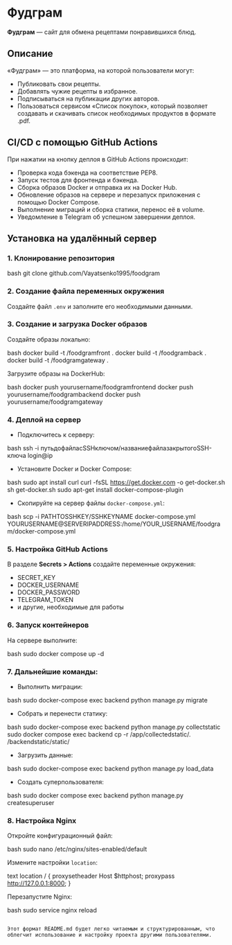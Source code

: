 # Фудграм

**Фудграм** — сайт для обмена рецептами понравившихся блюд.

## Описание

«Фудграм» — это платформа, на которой пользователи могут:

- Публиковать свои рецепты.
- Добавлять чужие рецепты в избранное.
- Подписываться на публикации других авторов.
- Пользоваться сервисом «Список покупок», который позволяет создавать и скачивать список необходимых продуктов в формате .pdf.

## CI/CD с помощью GitHub Actions

При нажатии на кнопку деплоя в GitHub Actions происходит:

- Проверка кода бэкенда на соответствие PEP8.
- Запуск тестов для фронтенда и бэкенда.
- Сборка образов Docker и отправка их на Docker Hub.
- Обновление образов на сервере и перезапуск приложения с помощью Docker Compose.
- Выполнение миграций и сборка статики, перенос её в volume.
- Уведомление в Telegram об успешном завершении деплоя.

## Установка на удалённый сервер

### 1. Клонирование репозитория

bash
git clone github.com/Vayatsenko1995/foodgram


### 2. Создание файла переменных окружения

Создайте файл `.env` и заполните его необходимыми данными.

### 3. Создание и загрузка Docker образов

Создайте образы локально:

bash
docker build -t <yourusername>/foodgramfront .
docker build -t <yourusername>/foodgramback .
docker build -t <yourusername>/foodgramgateway .


Загрузите образы на DockerHub:

bash
docker push yourusername/foodgramfrontend
docker push yourusername/foodgrambackend
docker push yourusername/foodgramgateway


### 4. Деплой на сервер

- Подключитесь к серверу:

bash
ssh -i путьдофайласSSHключом/названиефайлазакрытогоSSH-ключа login@ip


- Установите Docker и Docker Compose:

bash
sudo apt install curl
curl -fsSL https://get.docker.com -o get-docker.sh
sh get-docker.sh
sudo apt-get install docker-compose-plugin


- Скопируйте на сервер файлы `docker-compose.yml`:

bash
scp -i PATHTOSSHKEY/SSHKEYNAME docker-compose.yml YOURUSERNAME@SERVERIPADDRESS:/home/YOUR_USERNAME/foodgram/docker-compose.yml


### 5. Настройка GitHub Actions

В разделе **Secrets > Actions** создайте переменные окружения:

- SECRET_KEY
- DOCKER_USERNAME
- DOCKER_PASSWORD
- TELEGRAM_TOKEN
- и другие, необходимые для работы

### 6. Запуск контейнеров

На сервере выполните:

bash
sudo docker compose up -d


### 7. Дальнейшие команды:

- Выполнить миграции:

bash
sudo docker-compose exec backend python manage.py migrate


- Собрать и перенести статику:

bash
sudo docker-compose exec backend python manage.py collectstatic
sudo docker compose exec backend cp -r /app/collectedstatic/. /backendstatic/static/


- Загрузить данные:

bash
sudo docker-compose exec backend python manage.py load_data


- Создать суперпользователя:

bash
sudo docker compose exec backend python manage.py createsuperuser


### 8. Настройка Nginx

Откройте конфигурационный файл:

bash
sudo nano /etc/nginx/sites-enabled/default


Измените настройки `location`:

text
location / {
    proxysetheader Host $httphost;
    proxypass http://127.0.0.1:8000;
}


Перезапустите Nginx:

bash
sudo service nginx reload


```

Этот формат README.md будет легко читаемым и структурированным, что облегчит использование и настройку проекта другими пользователями.
